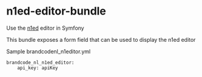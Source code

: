 # n1ed-editor-bundle
Use the [n1ed](https://n1ed.com) editor in Symfony

This bundle exposes a form field that can be used to display the n1ed editor

Sample brandcodenl_n1editor.yml

```
brandcode_nl_n1ed_editor:
    api_key: apiKey